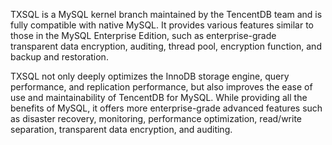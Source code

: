 TXSQL is a MySQL kernel branch maintained by the TencentDB team and is fully compatible with native MySQL. It provides various features similar to those in the MySQL Enterprise Edition, such as enterprise-grade transparent data encryption, auditing, thread pool, encryption function, and backup and restoration.

TXSQL not only deeply optimizes the InnoDB storage engine, query performance, and replication performance, but also improves the ease of use and maintainability of TencentDB for MySQL. While providing all the benefits of MySQL, it offers more enterprise-grade advanced features such as disaster recovery, monitoring, performance optimization, read/write separation, transparent data encryption, and auditing.	 
